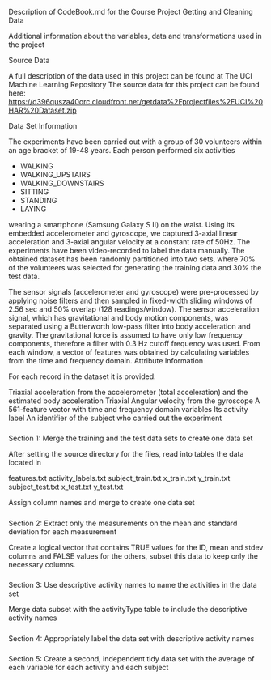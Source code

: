 Description of CodeBook.md for the Course Project Getting and Cleaning Data

Additional information about the variables, data and transformations used in the project

Source Data

A full description of the data used in this project can be found at The UCI Machine Learning Repository
The source data for this project can be found here: https://d396qusza40orc.cloudfront.net/getdata%2Fprojectfiles%2FUCI%20HAR%20Dataset.zip 
    
Data Set Information

The experiments have been carried out with a group of 30 volunteers within an age bracket of 19-48 years. Each person performed six activities 

- WALKING
- WALKING_UPSTAIRS
- WALKING_DOWNSTAIRS
- SITTING
- STANDING
- LAYING

wearing a smartphone (Samsung Galaxy S II) on the waist. Using its embedded accelerometer and gyroscope, we captured 3-axial linear acceleration and 3-axial angular velocity at a constant rate of 50Hz. The experiments have been video-recorded to label the data manually. The obtained dataset has been randomly partitioned into two sets, where 70% of the volunteers was selected for generating the training data and 30% the test data.

The sensor signals (accelerometer and gyroscope) were pre-processed by applying noise filters and then sampled in fixed-width sliding windows of 2.56 sec and 50% overlap (128 readings/window). The sensor acceleration signal, which has gravitational and body motion components, was separated using a Butterworth low-pass filter into body acceleration and gravity. The gravitational force is assumed to have only low frequency components, therefore a filter with 0.3 Hz cutoff frequency was used. From each window, a vector of features was obtained by calculating variables from the time and frequency domain.
Attribute Information

For each record in the dataset it is provided:

Triaxial acceleration from the accelerometer (total acceleration) and the estimated body acceleration
Triaxial Angular velocity from the gyroscope
A 561-feature vector with time and frequency domain variables
Its activity label
An identifier of the subject who carried out the experiment


#####
Section 1: Merge the training and the test data sets to create one data set

After setting the source directory for the files, read into tables the data located in

features.txt
activity_labels.txt
subject_train.txt
x_train.txt
y_train.txt
subject_test.txt
x_test.txt
y_test.txt

Assign column names and merge to create one data set

#####
Section 2: Extract only the measurements on the mean and standard deviation for each measurement

Create a logical vector that contains TRUE values for the ID, mean and stdev columns and FALSE values for the others, subset this data to keep only the necessary columns.

#####
Section 3: Use descriptive activity names to name the activities in the data set

Merge data subset with the activityType table to include the descriptive activity names

#####
Section 4: Appropriately label the data set with descriptive activity names

#####
Section 5: Create a second, independent tidy data set with the average of each variable for each activity and each subject

